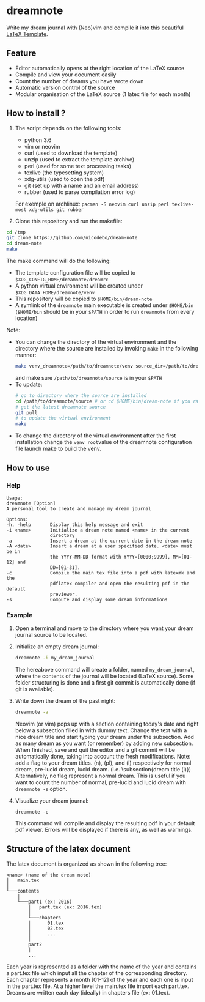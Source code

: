 # dreamnote

Write my dream journal with (Neo)vim and compile it into this beautiful [LaTeX
Template](http://www.latextemplates.com/template/the-legrand-orange-book).

## Feature

* Editor automatically opens at the right location of the LaTeX source
* Compile and view your document easily
* Count the number of dreams you have wrote down
* Automatic version control of the source
* Modular organisation of the LaTeX source (1 latex file for each month)

## How to install ?

1.  The script depends on the following tools:
    *  python 3.6
    *  vim or neovim
    *  curl (used to download the template)
    *  unzip (used to extract the template archive)
    *  perl (used for some text processing tasks)
    *  texlive (the typesetting system)
    *  xdg-utils (used to open the pdf)
    *  git (set up with a name and an email address)
    *  rubber (used to parse compilation error log)

    For exemple on archlinux: `pacman -S neovim curl unzip perl texlive-most xdg-utils git
    rubber`

2. Clone this repository and run the makefile:

```bash
cd /tmp
git clone https://github.com/nicodebo/dream-note
cd dream-note
make
```
The make command will do the following:
* The template configuration file will be copied to `$XDG_CONFIG_HOME/dreamnote/dreamrc`
* A python virtual environment will be created under `$XDG_DATA_HOME/dreamnote/venv`
* This repository will be copied to `$HOME/bin/dream-note`
* A symlink of the `dreamnote` main executable is created under `$HOME/bin`
  (`$HOME/bin` should be in your `$PATH` in order to run `dreamnote` from every
  location)

Note:
* You can change the directory of the virtual environment and the directory
  where the source are installed by invoking `make` in the following manner:
  ```bash
  make venv_dreamnote=/path/to/dreamnote/venv source_dir=/path/to/dreamnote/source
  ```
  and make sure `/path/to/dreamnote/source` is in your `$PATH`
* To update: 
  ```bash
  # go to directory where the source are installed
  cd /path/to/dreamnote/source # or cd $HOME/bin/dream-note if you ran bare make 
  # get the latest dreamnote source 
  git pull
  # to update the virtual environment
  make
  ```
* To change the directory of the virtual environment after the first
  installation change the `venv_root`value of the dreamnote configuration file
  launch make to build the venv.

## How to use

### Help

[//]: # (:r! sed -n 19,43p ~/Documents/Dev/dream-note/dreamnote)

```
Usage:
dreamnote [Option]
A personal tool to create and manage my dream journal

Options:
-h, -help       Display this help message and exit
-i <name>       Initialize a dream note named <name> in the current
                directory
-a              Insert a dream at the current date in the dream note
-A <date>       Insert a dream at a user specified date. <date> must be in
                the YYYY-MM-DD format with YYYY=[0000;9999], MM=[01-12] and
                DD=[01-31].
-c              Compile the main tex file into a pdf with latexmk and the
                pdflatex compiler and open the resulting pdf in the default
                previewer.
-s              Compute and display some dream informations
```

### Example

1. Open a terminal and move to the directory where you want your dream journal source to be located.

2. Initialize an empty dream journal:

    ```bash
    dreamnote -i my_dream_journal
    ```

    The hereabove command will create a folder, named `my_dream_journal`, where
    the contents of the journal will be located (LaTeX source). Some folder
    structuring is done and a first git commit is automatically done (if git is
    available).

3. Write down the dream of the past night:

    ```bash
    dreamnote -a
    ```

    Neovim (or vim) pops up with a section containing today's date and right
    below a subsection filled in with dummy text. Change the text with a nice
    dream title and start typing your dream under the subsection. Add as many
    dream as you want (or remember) by adding new subsection. When finished,
    save and quit the editor and a git commit will be automatically done,
    taking into account the fresh modifications. Note: add a flag to your dream
    titles. (n), (pl), and (l) respectively for normal dream, pre-lucid dream,
    lucid dream. (i.e. \subsection{dream title (l)}) Alternatively, no flag
    represent a normal dream. This is useful if you want to count the number of
    normal, pre-lucid and lucid dream with `dreamnote -s` option.

4. Visualize your dream journal:

    ```
    dreamnote -c
    ```

    This command will compile and display the resulting pdf in your default pdf
    viewer. Errors will be displayed if there is any, as well as warnings.

## Structure of the latex document

The latex document is organized as shown in the following tree:

```
<name> (name of the dream note)
│   main.tex
│
└───contents
    │
    └───part1 (ex: 2016)
        │   part.tex (ex: 2016.tex)
        │
        └───chapters
        │      01.tex
        │      02.tex
        │      ...
        │
        part2
        │
        ...
```

Each year is represented as a folder with the name of the year and contains
a part.tex file which input all the chapter of the corresponding directory.
Each chapter represents a month [01-12] of the year and each one is input in
the part.tex file. At a higher level the main.tex file import each part.tex.
Dreams are written each day (ideally) in chapters file (ex: 01.tex).

<!--## TODO-->

<!--* Add an option to search the dream note for specific dreams containing-->
<!--specific keywords. No, this can be done with the pdf reader.-->
<!--* stat: draw graph of cumulated sum of dream through the time ? by year ?-->
<!--* Add an option to add a package in the preamble and use this function to add-->
<!--the import package.-->
<!--* find recurring dream themes by doing some word count stat ?-->
<!--* write a git commit description that check the newly added dreams (section-->
  <!--and/or subsection)-->
<!--* check if $EDITOR is equal to vim or nvim. Otherwise just open the file-->
  <!--normaly with $EDITOR, if it is empty put a warning message-->
  <!--or use $EDITOR only if not vim or nvim.-->
<!--* in usage, strip the $0 to only get the last part-->
<!--* remove that perl dependency-->
<!--* Do you wish to edit the dream anyway ? : make yes the default choice.-->
<!--* README.md :-->
  <!--* add cc 3.0 license ? Not sure since I'm just downloading the template from-->
   <!--the source https://creativecommons.org/licenses/by-nc-sa/3.0/fr/#. No, the-->
   <!--licence is in the latex source. Just add an MIT licence to my project.-->
  <!--* add python3 dependency and pandas library or better: use only the base-->
   <!--python library-->
  <!--* Add hyperlink to each dependency-->
  <!--* Add a use case for dreamnote -A and dreamnote -s-->
  <!--* Write texlive consistently-->
  <!--* Add a animated gif ?-->
<!--* Tests :-->
  <!--* test if curl, latexmk, xdg-open, unzip are not install, the program work as-->
   <!--expected.-->
  <!--* make some bats tests. It's becomming hazardous to modify without tests and-->
<!--* Add uninstall function-->
<!--* fix mixed indentation-->
<!--* Always check return code of command ? : https://github.com/robbyrussell/oh-my-zsh/wiki/Coding-style-guide-->
